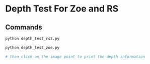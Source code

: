 # Depth Test For Zoe and RS

## Commands

```bash
python depth_test_rs2.py

python depth_test_zoe.py

# then click on the image point to print the depth information
```

